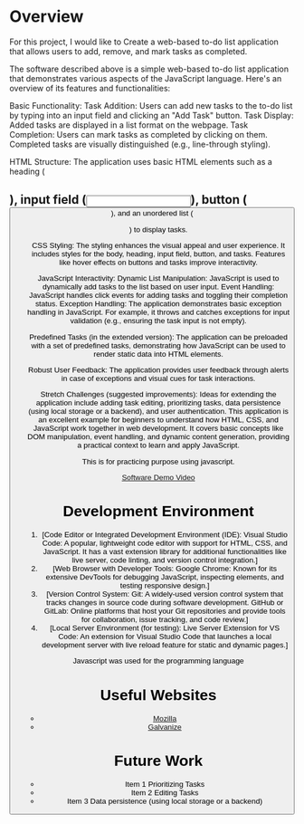 # Overview

For this project, I would like to Create a web-based to-do list application that allows users to add, remove, and mark tasks as completed.

The software described above is a simple web-based to-do list application that demonstrates various aspects of the JavaScript language. Here's an overview of its features and functionalities:

Basic Functionality:
Task Addition: Users can add new tasks to the to-do list by typing into an input field and clicking an "Add Task" button.
Task Display: Added tasks are displayed in a list format on the webpage.
Task Completion: Users can mark tasks as completed by clicking on them. Completed tasks are visually distinguished (e.g., line-through styling).

HTML Structure:
The application uses basic HTML elements such as a heading (<h2>), input field (<input>), button (<button>), and an unordered list (<ul>) to display tasks.

CSS Styling:
The styling enhances the visual appeal and user experience. It includes styles for the body, heading, input field, button, and tasks. Features like hover effects on buttons and tasks improve interactivity.

JavaScript Interactivity:
Dynamic List Manipulation: JavaScript is used to dynamically add tasks to the list based on user input.
Event Handling: JavaScript handles click events for adding tasks and toggling their completion status.
Exception Handling: The application demonstrates basic exception handling in JavaScript. For example, it throws and catches exceptions for input validation (e.g., ensuring the task input is not empty).

Predefined Tasks (in the extended version):
The application can be preloaded with a set of predefined tasks, demonstrating how JavaScript can be used to render static data into HTML elements.

Robust User Feedback:
The application provides user feedback through alerts in case of exceptions and visual cues for task interactions.

Stretch Challenges (suggested improvements):
Ideas for extending the application include adding task editing, prioritizing tasks, data persistence (using local storage or a backend), and user authentication.
This application is an excellent example for beginners to understand how HTML, CSS, and JavaScript work together in web development. It covers basic concepts like DOM manipulation, event handling, and dynamic content generation, providing a practical context to learn and apply JavaScript.

This is for practicing purpose using javascript.

[Software Demo Video](https://youtu.be/f3Rj5vnbUh4)

# Development Environment

1. [Code Editor or Integrated Development Environment (IDE):
Visual Studio Code: A popular, lightweight code editor with support for HTML, CSS, and JavaScript. It has a vast extension library for additional functionalities like live server, code linting, and version control integration.]
2. [Web Browser with Developer Tools:
Google Chrome: Known for its extensive DevTools for debugging JavaScript, inspecting elements, and testing responsive design.]
3. [Version Control System:
Git: A widely-used version control system that tracks changes in source code during software development.
GitHub or GitLab: Online platforms that host your Git repositories and provide tools for collaboration, issue tracking, and code review.]
4. [Local Server Environment (for testing):
Live Server Extension for VS Code: An extension for Visual Studio Code that launches a local development server with live reload feature for static and dynamic pages.]

Javascript was used for the programming language

# Useful Websites

- [Mozilla](https://developer.mozilla.org/en-US/docs/Learn/JavaScript/First_steps/What_is_JavaScript)
- [Galvanize](https://www.galvanize.com/blog/what-is-javascript-used-for/)

# Future Work

* Item 1
Prioritizing Tasks
* Item 2
Editing Tasks
* Item 3
Data persistence (using local storage or a backend)